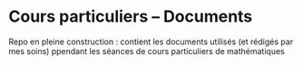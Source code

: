 # Cours particuliers – Documents
Repo en pleine construction : contient les documents utilisés (et rédigés par mes soins) ppendant les séances de cours particuliers de mathématiques
